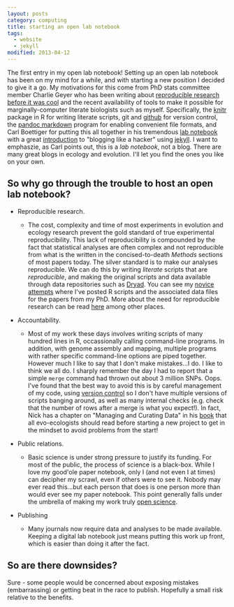 ```yaml
---
layout: posts
category: computing
title: starting an open lab notebook
tags: 
  - website
  - jekyll
modified: 2013-04-12
---
```


The first entry in my open lab notebook! Setting up an open lab notebook has been on my mind for a while, and with starting a new position I decided to give it a go. My motivations for this come from PhD stats committee member Charlie Geyer who has been writing about [reproducible research before it was cool](http://users.stat.umn.edu/~geyer/Sweave/) and the recent availability of tools to make it possible for marginally-computer literate biologists such as myself. Specifically, the [knitr](http://yihui.name/knitr/) package in R for writing literate scripts, git and [github](https://github.com) for version control, the [pandoc markdown](http://johnmacfarlane.net/pandoc/) program for enabling convenient file formats, and Carl Boettiger for putting this all together in his tremendous [lab notebook](http://www.carlboettiger.info/) with a great [introduction](http://www.carlboettiger.info/2012/12/30/learning-jekyll.html) to "blogging like a hacker" using [jekyll](https://github.com/mojombo/jekyll). I want to emphaszie, as Carl points out, this is a *lab notebook*, not a blog. There are many great blogs in ecology and evolution. I'll let you find the ones you like on your own.

## So why go through the trouble to host an open lab notebook? ##

- Reproducible research. 
	- The cost, complexity and time of most experiments in evolution and ecology research prevent the gold standard of true experimental reproducibility. This lack of reproducibility is compounded by the fact that statistical analyses are often complex and not reproducible from what is the written in the concised-to-death *Methods* sections of most papers today. The silver standard is to make our analyses reproducible. We can do this by writing *literate* scripts that are *reproducible*, and making the original scripts and data available through data repositories such as [Dryad](http://datadryad.org). You can see my [novice attempts](http://datadryad.org/discover?field=dc.contributor.author_filter&fq=location:l2&fq=dc.contributor.author_filter%3Astanton%5C-geddes%2C%5C+john%5C%7C%5C%7C%5C%7CStanton%5C-Geddes%2C%5C+John) where I've posted R scripts and the associated data files for the papers from my PhD. More about the need for reproducible research can be read [here](http://arstechnica.com/science/2010/01/keeping-computers-from-ending-sciences-reproducibility/) among other places.

- Accountability. 
	- Most of my work these days involves writing scripts of many hundred lines in R, occassionally calling command-line programs. In addition, with genome assembly and mapping, multiple programs with rather specific command-line options are piped together. However much I like to say that I don't make mistakes...I do. I like to think we all do. I sharply remember the day I had to report that a simple `merge` command had thrown out about 3 million SNPs. Oops. I've found that the best way to avoid this is by careful management of my code, using [version control](http://git-scm.com/book/en/Getting-Started-About-Version-Control) so I don't have multiple versions of scripts banging around, as well as many internal checks (e.g. check that the number of rows after a merge is what you expect!). In fact, Nick has a chapter on "Managing and Curating Data" in his [book](http://www.sinauer.com/detail.php?id=0646) that all evo-ecologists should read before starting a new project to get in the mindset to avoid problems from the start!

- Public relations.
	- Basic science is under strong pressure to justify its funding. For most of the public, the process of science is a black-box. While I love my good'ole paper notebook, only I (and not even I at times) can decipher my scrawl, even if others were to see it. Nobody may ever read this...but each person that does is one person more than would ever see my paper notebook. This point generally falls under the umbrella of making my work truly [open science](http://en.wikipedia.org/wiki/Open_science).

- Publishing
	- Many journals now require data and analyses to be made available. Keeping a digital lab notebook just means putting this work up front, which is easier than doing it after the fact.


## So are there downsides? ##

Sure - some people would be concerned about exposing mistakes (embarrassing) or getting beat in the race to publish. Hopefully a small risk relative to the benefits.




 
